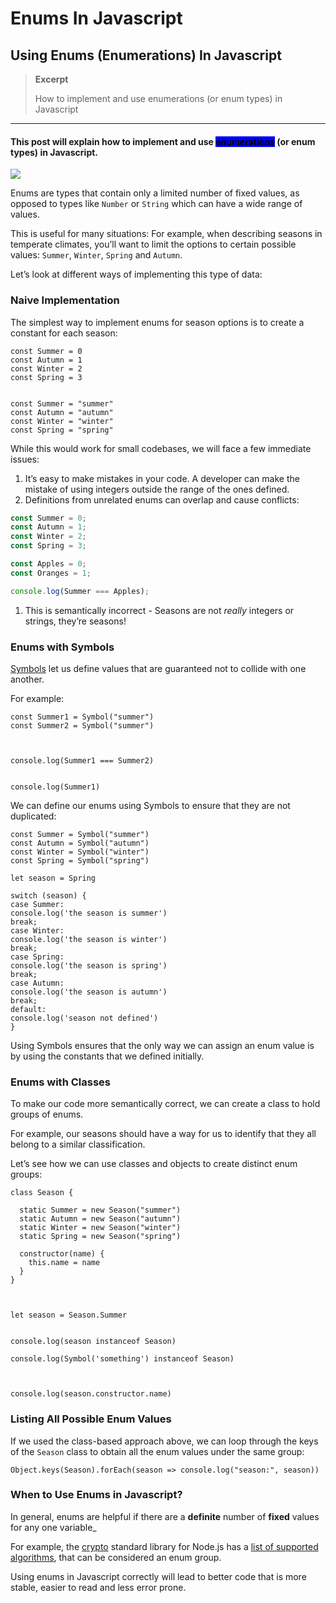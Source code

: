 # Enums In Javascript

## Using Enums (Enumerations) In Javascript

> **Excerpt**
>
> How to implement and use enumerations (or enum types) in Javascript

***



#### This post will explain how to implement and use <mark style="background-color:blue;">**enumerations**</mark> <mark style="background-color:blue;"></mark><mark style="background-color:blue;"></mark> (or enum types) in Javascript.

![](https://www.sohamkamani.com/static/fa26842619224d64f417312ef931f764/5a190/banner.drawio.png)

Enums are types that contain only a limited number of fixed values, as opposed to types like `Number` or `String` which can have a wide range of values.

This is useful for many situations: For example, when describing seasons in temperate climates, you’ll want to limit the options to certain possible values: `Summer`, `Winter`, `Spring` and `Autumn`.

Let’s look at different ways of implementing this type of data:

### Naive Implementation

The simplest way to implement enums for season options is to create a constant for each season:

```
const Summer = 0
const Autumn = 1
const Winter = 2
const Spring = 3


const Summer = "summer"
const Autumn = "autumn"
const Winter = "winter"
const Spring = "spring"
```

While this would work for small codebases, we will face a few immediate issues:

1. It’s easy to make mistakes in your code. A developer can make the mistake of using integers outside the range of the ones defined.
2. Definitions from unrelated enums can overlap and cause conflicts:

```javascript
const Summer = 0;
const Autumn = 1;
const Winter = 2;
const Spring = 3;

const Apples = 0;
const Oranges = 1;

console.log(Summer === Apples);
```

1. This is semantically incorrect - Seasons are not _really_ integers or strings, they’re seasons!

### Enums with Symbols

[Symbols](https://developer.mozilla.org/en-US/docs/Web/JavaScript/Reference/Global\_Objects/Symbol) let us define values that are guaranteed not to collide with one another.

For example:

```
const Summer1 = Symbol("summer")
const Summer2 = Symbol("summer")



console.log(Summer1 === Summer2)


console.log(Summer1)
```

We can define our enums using Symbols to ensure that they are not duplicated:

```
const Summer = Symbol("summer")
const Autumn = Symbol("autumn")
const Winter = Symbol("winter")
const Spring = Symbol("spring")

let season = Spring

switch (season) {
case Summer:
console.log('the season is summer')
break;
case Winter:
console.log('the season is winter')
break;
case Spring:
console.log('the season is spring')
break;
case Autumn:
console.log('the season is autumn')
break;
default:
console.log('season not defined')
}
```

Using Symbols ensures that the only way we can assign an enum value is by using the constants that we defined initially.

### Enums with Classes

To make our code more semantically correct, we can create a class to hold groups of enums.

For example, our seasons should have a way for us to identify that they all belong to a similar classification.

Let’s see how we can use classes and objects to create distinct enum groups:

```
class Season {

  static Summer = new Season("summer")
  static Autumn = new Season("autumn")
  static Winter = new Season("winter")
  static Spring = new Season("spring")

  constructor(name) {
    this.name = name
  }
}



let season = Season.Summer


console.log(season instanceof Season)

console.log(Symbol('something') instanceof Season)



console.log(season.constructor.name)
```

### Listing All Possible Enum Values

If we used the class-based approach above, we can loop through the keys of the `Season` class to obtain all the enum values under the same group:

```
Object.keys(Season).forEach(season => console.log("season:", season))
```

### When to Use Enums in Javascript?

In general, enums are helpful if there are a **definite** number of **fixed** values for any one variable\_

For example, the [crypto](https://nodejs.org/api/crypto.html#crypto) standard library for Node.js has a [list of supported algorithms](https://github.com/DefinitelyTyped/DefinitelyTyped/blob/master/types/create-hmac/index.d.ts#L15), that can be considered an enum group.

Using enums in Javascript correctly will lead to better code that is more stable, easier to read and less error prone.
